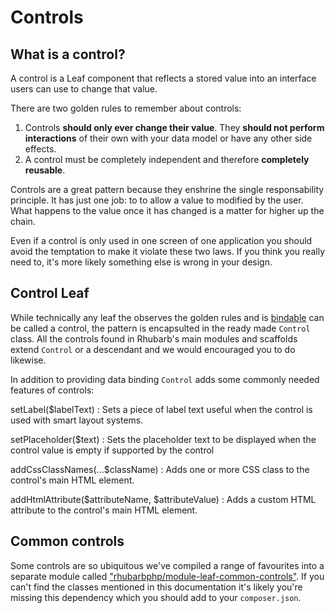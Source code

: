Controls
========

## What is a control?

A control is a Leaf component that reflects a stored value into an interface users can use to change that value.

There are two golden rules to remember about controls:

1. Controls **should only ever change their value**. They **should not perform interactions** of their own with your
data model or have any other side effects.
2. A control must be completely independent and therefore **completely reusable**.

Controls are a great pattern because they enshrine the single responsability principle. It has just one job: to
to allow a value to modified by the user. What happens to the value once it has changed is a matter for higher
up the chain.

Even if a control is only used in one screen of one application you should avoid the temptation to make it violate
these two laws. If you think you really need to, it's more likely something else is wrong in your design.

## Control Leaf

While technically any leaf the observes the golden rules and is [bindable](../data-binding) can be called a control,
the pattern is encapsulted in the ready made `Control` class. All the controls found in Rhubarb's main modules and
scaffolds extend `Control` or a descendant and we would encouraged you to do likewise.

In addition to providing data binding `Control` adds some commonly needed features of controls:

setLabel($labelText)
:   Sets a piece of label text useful when the control is used with smart layout systems.

setPlaceholder($text)
:   Sets the placeholder text to be displayed when the control value is empty if supported by the control

addCssClassNames(...$className)
:   Adds one or more CSS class to the control's main HTML element.

addHtmlAttribute($attributeName, $attributeValue)
:   Adds a custom HTML attribute to the control's main HTML element.

## Common controls

Some controls are so ubiquitous we've compiled a range of favourites into a separate module called
["rhubarbphp/module-leaf-common-controls"](http://github.com/rhubarbphp/module.leaf.commoncontrols). If you
can't find the classes mentioned in this documentation it's likely you're missing this dependency which you
should add to your `composer.json`.
